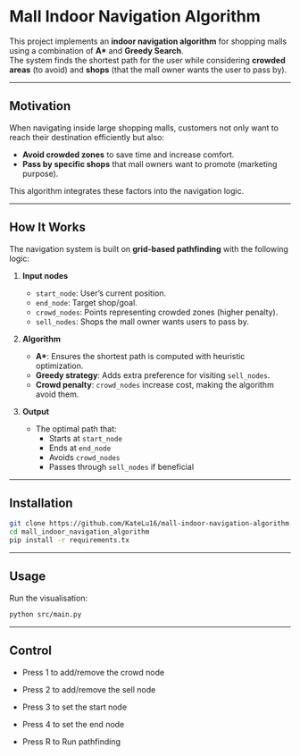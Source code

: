 # Mall Indoor Navigation Algorithm

This project implements an **indoor navigation algorithm** for shopping malls using a combination of **A\*** and **Greedy Search**.  
The system finds the shortest path for the user while considering **crowded areas** (to avoid) and **shops** (that the mall owner wants the user to pass by).

---

## Motivation
When navigating inside large shopping malls, customers not only want to reach their destination efficiently but also:
- **Avoid crowded zones** to save time and increase comfort.
- **Pass by specific shops** that mall owners want to promote (marketing purpose).

This algorithm integrates these factors into the navigation logic.

---

## How It Works
The navigation system is built on **grid-based pathfinding** with the following logic:

1. **Input nodes**
   - `start_node`: User’s current position.
   - `end_node`: Target shop/goal.
   - `crowd_nodes`: Points representing crowded zones (higher penalty).
   - `sell_nodes`: Shops the mall owner wants users to pass by.

2. **Algorithm**
   - **A\***: Ensures the shortest path is computed with heuristic optimization.
   - **Greedy strategy**: Adds extra preference for visiting `sell_nodes`.
   - **Crowd penalty**: `crowd_nodes` increase cost, making the algorithm avoid them.

3. **Output**
   - The optimal path that:
     - Starts at `start_node`
     - Ends at `end_node`
     - Avoids `crowd_nodes`
     - Passes through `sell_nodes` if beneficial

---

## Installation
```bash
git clone https://github.com/KateLu16/mall-indoor-navigation-algorithm.git
cd mall_indoor_navigation_algorithm
pip install -r requirements.tx
```

---

## Usage
Run the visualisation:

```bash
python src/main.py
```
---

## Control

- Press 1 to add/remove the crowd node

- Press 2 to add/remove the sell node

- Press 3 to set the start node

- Press 4 to set the end node

- Press R to Run pathfinding

